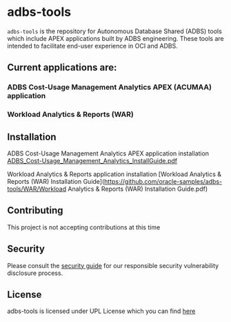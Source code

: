# adbs-tools

`adbs-tools` is the repository for Autonomous Database Shared (ADBS) tools which include APEX applications built by ADBS engineering.
These tools are intended to facilitate end-user experience in OCI and ADBS.

## Current applications are:

### ADBS Cost-Usage Management Analytics APEX (ACUMAA) application
### Workload Analytics & Reports (WAR)

## Installation <a name='installation'></a>

ADBS Cost-Usage Management Analytics APEX application installation [ADBS_Cost-Usage_Management_Analytics_InstallGuide.pdf](https://github.com/oracle-samples/adbs-tools/ACUMAA/ADBS_Cost-Usage_Management_Analytics_InstallGuide.pdf)

Workload Analytics & Reports application installation [Workload Analytics & Reports (WAR) Installation Guide](https://github.com/oracle-samples/adbs-tools/WAR/Workload Analytics & Reports (WAR) Installation Guide.pdf)

## Contributing  <a name='contributing'></a>

This project is not accepting contributions at this time

## Security <a name='security'></a>
Please consult the [security guide](https://github.com/oracle-samples/adbs-tools/SECURITY.md) for our responsible security vulnerability disclosure process.

## License <a name='license'></a>
adbs-tools is licensed under UPL License which you can find [here](https://github.com/oracle-samples/adbs-tools/LICENSE.txt)


